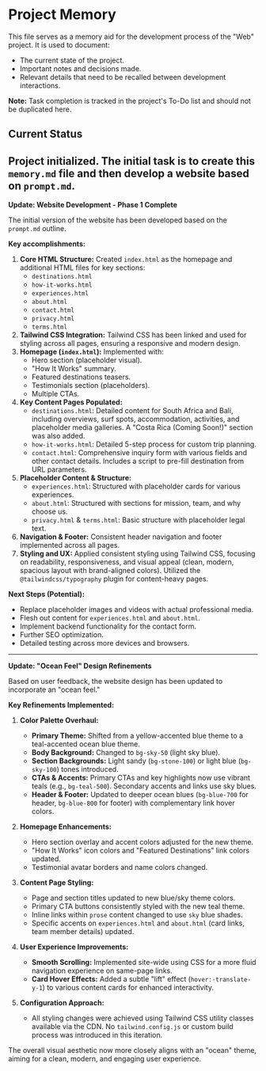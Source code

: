 # Project Memory

This file serves as a memory aid for the development process of the "Web" project. It is used to document:

- The current state of the project.
- Important notes and decisions made.
- Relevant details that need to be recalled between development interactions.

**Note:** Task completion is tracked in the project's To-Do list and should not be duplicated here.

## Current Status

Project initialized. The initial task is to create this `memory.md` file and then develop a website based on `prompt.md`.
---
**Update: Website Development - Phase 1 Complete**

The initial version of the website has been developed based on the `prompt.md` outline.

**Key accomplishments:**

1.  **Core HTML Structure:** Created `index.html` as the homepage and additional HTML files for key sections:
    *   `destinations.html`
    *   `how-it-works.html`
    *   `experiences.html`
    *   `about.html`
    *   `contact.html`
    *   `privacy.html`
    *   `terms.html`
2.  **Tailwind CSS Integration:** Tailwind CSS has been linked and used for styling across all pages, ensuring a responsive and modern design.
3.  **Homepage (`index.html`):** Implemented with:
    *   Hero section (placeholder visual).
    *   "How It Works" summary.
    *   Featured destinations teasers.
    *   Testimonials section (placeholders).
    *   Multiple CTAs.
4.  **Key Content Pages Populated:**
    *   `destinations.html`: Detailed content for South Africa and Bali, including overviews, surf spots, accommodation, activities, and placeholder media galleries. A "Costa Rica (Coming Soon!)" section was also added.
    *   `how-it-works.html`: Detailed 5-step process for custom trip planning.
    *   `contact.html`: Comprehensive inquiry form with various fields and other contact details. Includes a script to pre-fill destination from URL parameters.
5.  **Placeholder Content & Structure:**
    *   `experiences.html`: Structured with placeholder cards for various experiences.
    *   `about.html`: Structured with sections for mission, team, and why choose us.
    *   `privacy.html` & `terms.html`: Basic structure with placeholder legal text.
6.  **Navigation & Footer:** Consistent header navigation and footer implemented across all pages.
7.  **Styling and UX:** Applied consistent styling using Tailwind CSS, focusing on readability, responsiveness, and visual appeal (clean, modern, spacious layout with brand-aligned colors). Utilized the `@tailwindcss/typography` plugin for content-heavy pages.

**Next Steps (Potential):**

*   Replace placeholder images and videos with actual professional media.
*   Flesh out content for `experiences.html` and `about.html`.
*   Implement backend functionality for the contact form.
*   Further SEO optimization.
*   Detailed testing across more devices and browsers.
---
**Update: "Ocean Feel" Design Refinements**

Based on user feedback, the website design has been updated to incorporate an "ocean feel."

**Key Refinements Implemented:**

1.  **Color Palette Overhaul:**
    *   **Primary Theme:** Shifted from a yellow-accented blue theme to a teal-accented ocean blue theme.
    *   **Body Background:** Changed to `bg-sky-50` (light sky blue).
    *   **Section Backgrounds:** Light sandy (`bg-stone-100`) or light blue (`bg-sky-100`) tones introduced.
    *   **CTAs & Accents:** Primary CTAs and key highlights now use vibrant teals (e.g., `bg-teal-500`). Secondary accents and links use sky blues.
    *   **Header & Footer:** Updated to deeper ocean blues (`bg-blue-700` for header, `bg-blue-800` for footer) with complementary link hover colors.

2.  **Homepage Enhancements:**
    *   Hero section overlay and accent colors adjusted for the new theme.
    *   "How It Works" icon colors and "Featured Destinations" link colors updated.
    *   Testimonial avatar borders and name colors changed.

3.  **Content Page Styling:**
    *   Page and section titles updated to new blue/sky theme colors.
    *   Primary CTA buttons consistently styled with the new teal theme.
    *   Inline links within `prose` content changed to use `sky` blue shades.
    *   Specific accents on `experiences.html` and `about.html` (card links, team member details) updated.

4.  **User Experience Improvements:**
    *   **Smooth Scrolling:** Implemented site-wide using CSS for a more fluid navigation experience on same-page links.
    *   **Card Hover Effects:** Added a subtle "lift" effect (`hover:-translate-y-1`) to various content cards for enhanced interactivity.

5.  **Configuration Approach:**
    *   All styling changes were achieved using Tailwind CSS utility classes available via the CDN. No `tailwind.config.js` or custom build process was introduced in this iteration.

The overall visual aesthetic now more closely aligns with an "ocean" theme, aiming for a clean, modern, and engaging user experience.
